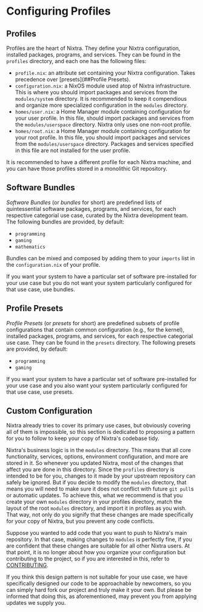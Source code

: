 # Configuring Profiles

## Profiles

Profiles are the heart of Nixtra. They define your Nixtra configuration, installed packages, programs, and services. They can be found in the `profiles` directory, and each one has the following files:

- `profile.nix`: an attribute set containing your Nixtra configuration. Takes precedence over [presets](##Profile Presets).
- `configuration.nix`: a NixOS module used atop of Nixtra infrastructure. This is where you should import packages and services from the `modules/system` directory. It is recommended to keep it compendious and organize more specialized configuration in the `modules` directory.
- `homes/user.nix`: a Home Manager module containing configuration for your user profile. In this file, should import packages and services from the `modules/userspace` directory. Nixtra only uses one non-root profile.
- `homes/root.nix`: a Home Manager module containing configuration for your root profile. In this file, you should import packages and services from the `modules/userspace` directory. Packages and services specified in this file are not installed for the user profile.

It is recommended to have a different profile for each Nixtra machine, and you can have those profiles stored in a monolithic Git repository.

## Software Bundles

*Software Bundles* (or *bundles* for short) are predefined lists of quintessential software packages, programs, and services, for each respective categorial use case, curated by the Nixtra development team. The following bundles are provided, by default:

- `programming`
- `gaming`
- `mathematics`

Bundles can be mixed and composed by adding them to your `imports` list in the `configuration.nix` of your profile.

If you want your system to have a particular set of software pre-installed for your use case but you do not want your system particularly configured for that use case, use bundles.

## Profile Presets

*Profile Presets* (or *presets* for short) are predefined subsets of profile configurations that contain common configuration (e.g., for the kernel), installed packages, programs, and services, for each respective categorial use case. They can be found in the `presets` directory. The following presets are provided, by default:

- `programming`
- `gaming`

If you want your system to have a particular set of software pre-installed for your use case and you also want your system particularly configured for that use case, use presets.

## Custom Configuration

Nixtra already tries to cover its primary use cases, but obviously covering all of them is impossible, so this section is dedicated to proposing a pattern for you to follow to keep your copy of Nixtra's codebase tidy.

Nixtra's business logic is in the `modules` directory. This means that all core functionality, services, options, environment configuration, and more are stored in it. So whenever you updated Nixtra, most of the changes that affect you are done in this directory. Since the `profiles` directory is intended to be for you, changes to it made by your upstream repository can safely be ignored. But if you decide to modify the `modules` directory, that means you will need to make sure it does not conflict with future `git pull`s or automatic updates. To achieve this, what we recommend is that you create your own `modules` directory in your profiles directory, match the layout of the root `modules` directory, and import it in profiles as you wish. That way, not only do you signify that these changes are made specifically for your copy of Nixtra, but you prevent any code conflicts.

Suppose you wanted to add code that you want to push to Nixtra's main repository. In that case, making changes to `modules` is perfectly fine, if you are confident that these changes are suitable for all other Nixtra users. At that point, it is no longer about how you organize your configuration but contributing to the project, so if you are interested in this, refer to [CONTRIBUTING](CONTRIBUTING.md).

If you think this design pattern is not suitable for your use case, we have specifically designed our code to be approachable by newcomers, so you can simply hard fork our project and truly make it your own. But please be informed that doing this, as aforementioned, may prevent you from applying updates we supply you.
